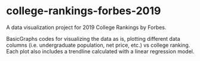 # college-rankings-forbes-2019

A data visualization project for 2019 College Rankings by Forbes.

BasicGraphs codes for visualizing the data as is, plotting different data columns (i.e. undergraduate population, net price, etc.) vs college ranking. Each plot also includes a trendline calculated with a linear regression model.

